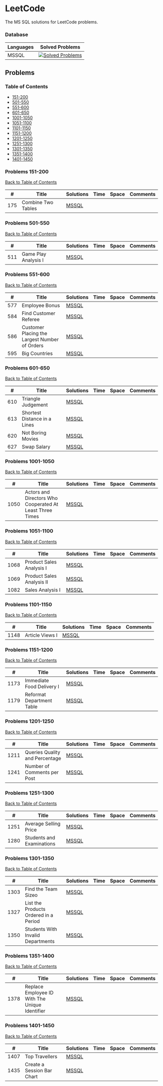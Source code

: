 # LeetCode
The MS SQL solutions for LeetCode problems.

### Database

| Languages | Solved Problems |
| --------- | --------------- |
|MSSQL|[![Solved Problems](https://img.shields.io/badge/Solved%20Problems-27-blue.svg?style=flat-square)](https://github.com/BigEgg/LeetCode)|

## Problems

### Table of Contents
* [151-200](#Problems-151-200)
* [501-550](#Problems-501-550)
* [551-600](#Problems-551-600)
* [601-650](#Problems-601-650)
* [1001-1050](#Problems-1001-1050)
* [1051-1100](#Problems-1051-1100)
* [1101-1150](#Problems-1101-1150)
* [1151-1200](#Problems-1151-1200)
* [1201-1250](#Problems-1201-1250)
* [1251-1300](#Problems-1251-1300)
* [1301-1350](#Problems-1301-1350)
* [1351-1400](#Problems-1351-1400)
* [1401-1450](#Problems-1401-1450)

### Problems 151-200
[Back to Table of Contents](#Table-of-Contents)

| # | Title | Solutions | Time | Space | Comments |
|---| ----- | --------- | ---- | ----- | -------- |
| 175 | Combine Two Tables | [MSSQL](./Database/MSSQL/0175-CombineTwoTables.sql) | | | |

### Problems 501-550
[Back to Table of Contents](#Table-of-Contents)

| # | Title | Solutions | Time | Space | Comments |
|---| ----- | --------- | ---- | ----- | -------- |
| 511 | Game Play Analysis I | [MSSQL](./Database/MSSQL/0511-GamePlayAnalysisI.sql) | | | |

### Problems 551-600
[Back to Table of Contents](#Table-of-Contents)

| # | Title | Solutions | Time | Space | Comments |
|---| ----- | --------- | ---- | ----- | -------- |
| 577 | Employee Bonus | [MSSQL](./Database/MSSQL/0577-EmployeeBonus.sql) | | | |
| 584 | Find Customer Referee | [MSSQL](./Database/MSSQL/0584-FindCustomerReferee.sql) | | | |
| 586 | Customer Placing the Largest Number of Orders | [MSSQL](./Database/MSSQL/0586-CustomerPlacingTheLargestNumberOfOrders.sql) | | | |
| 595 | Big Countries | [MSSQL](./Database/MSSQL/0595-BigCountries.sql) | | | |

### Problems 601-650
[Back to Table of Contents](#Table-of-Contents)

| # | Title | Solutions | Time | Space | Comments |
|---| ----- | --------- | ---- | ----- | -------- |
| 610 | Triangle Judgement | [MSSQL](./Database/MSSQL/0610-TriangleJudgement.sql) | | | |
| 613 | Shortest Distance in a Lines | [MSSQL](./Database/MSSQL/0613-ShortestDistanceInALines.sql) | | | |
| 620 | Not Boring Movies | [MSSQL](./Database/MSSQL/0620-NotBoringMovies.sql) | | | |
| 627 | Swap Salary | [MSSQL](./Database/MSSQL/0627-SwapSalary.sql) | | | |

### Problems 1001-1050
[Back to Table of Contents](#Table-of-Contents)

| # | Title | Solutions | Time | Space | Comments |
|---| ----- | --------- | ---- | ----- | -------- |
| 1050 | Actors and Directors Who Cooperated At Least Three Times | [MSSQL](./Database/MSSQL/1050-ActorsAndDirectorsWhoCooperatedAtLeastThreeTimes.sql) | | | |

### Problems 1051-1100
[Back to Table of Contents](#Table-of-Contents)

| # | Title | Solutions | Time | Space | Comments |
|---| ----- | --------- | ---- | ----- | -------- |
| 1068 | Product Sales Analysis I | [MSSQL](./Database/MSSQL/1068-ProductSalesAnalysisI.sql) | | | |
| 1069 | Product Sales Analysis II | [MSSQL](./Database/MSSQL/1069-ProductSalesAnalysisII.sql) | | | |
| 1082 | Sales Analysis I | [MSSQL](./Database/MSSQL/1082-SalesAnalysisI.sql) | | | |

### Problems 1101-1150
[Back to Table of Contents](#Table-of-Contents)

| # | Title | Solutions | Time | Space | Comments |
|---| ----- | --------- | ---- | ----- | -------- |
| 1148 | Article Views I | [MSSQL](./Database/MSSQL/1148-ArticleViewsI.sql) | | | |

### Problems 1151-1200
[Back to Table of Contents](#Table-of-Contents)

| # | Title | Solutions | Time | Space | Comments |
|---| ----- | --------- | ---- | ----- | -------- |
| 1173 | Immediate Food Delivery I | [MSSQL](./Database/MSSQL/1173-ImmediateFoodDeliveryI.sql) | | | |
| 1179 | Reformat Department Table | [MSSQL](./Database/MSSQL/1179-ReformatDepartmentTable.sql) | | | |

### Problems 1201-1250
[Back to Table of Contents](#Table-of-Contents)

| # | Title | Solutions | Time | Space | Comments |
|---| ----- | --------- | ---- | ----- | -------- |
| 1211 | Queries Quality and Percentage | [MSSQL](./Database/MSSQL/1211-QueriesQualityAndPercentage.sql) | | | |
| 1241 | Number of Comments per Post | [MSSQL](./Database/MSSQL/1241-NumberOfCommentsPerPost.sql) | | | |

### Problems 1251-1300
[Back to Table of Contents](#Table-of-Contents)

| # | Title | Solutions | Time | Space | Comments |
|---| ----- | --------- | ---- | ----- | -------- |
| 1251 | Average Selling Price | [MSSQL](./Database/MSSQL/1251-AverageSellingPrice.sql) | | | |
| 1280 | Students and Examinations | [MSSQL](./Database/MSSQL/1280-StudentsAndExaminations.sql) | | | |

### Problems 1301-1350
[Back to Table of Contents](#Table-of-Contents)

| # | Title | Solutions | Time | Space | Comments |
|---| ----- | --------- | ---- | ----- | -------- |
| 1303 | Find the Team Sizeo | [MSSQL](./Database/MSSQL/1303-FindTheTeamSize.sql) | | | |
| 1327 | List the Products Ordered in a Period | [MSSQL](./Database/MSSQL/1327-ListTheProductsOrderedInAPeriod.sql) | | | |
| 1350 | Students With Invalid Departments | [MSSQL](./Database/MSSQL/1350-StudentsWithInvalidDepartments.sql) | | | |

### Problems 1351-1400
[Back to Table of Contents](#Table-of-Contents)

| # | Title | Solutions | Time | Space | Comments |
|---| ----- | --------- | ---- | ----- | -------- |
| 1378 | Replace Employee ID With The Unique Identifier | [MSSQL](./Database/MSSQL/1378-ReplaceEmployeeIDWithTheUniqueIdentifier.sql) | | | |

### Problems 1401-1450
[Back to Table of Contents](#Table-of-Contents)

| # | Title | Solutions | Time | Space | Comments |
|---| ----- | --------- | ---- | ----- | -------- |
| 1407 | Top Travellers | [MSSQL](./Database/MSSQL/1407-TopTravellers.sql) | | | |
| 1435 | Create a Session Bar Chart | [MSSQL](./Database/MSSQL/1435-CreateASessionBarChart.sql) | | | |
